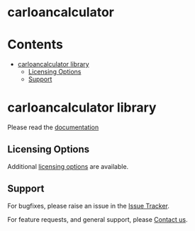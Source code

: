
carloancalculator
=================

Contents
========

* [carloancalculator library](#carloancalculator-library)
	* [Licensing Options](#licensing-options)
	* [Support](#support)

# carloancalculator library
  
Please read the [documentation][docs]
## Licensing Options


Additional [licensing options][licensing] are available.
## Support


For bugfixes, please raise an issue in the [Issue Tracker][bugs].

For feature requests, and general support, please [Contact us][contact].


[bugs]: https://github.com/mindpowered/car-loan-calculator-js/issues
[contact]: https://mindpowered.dev/support.html?ref=car-loan-calculator-js/
[docs]: https://mindpowered.github.io/car-loan-calculator-js/
[licensing]: https://mindpowered.dev/?ref=car-loan-calculator-js
